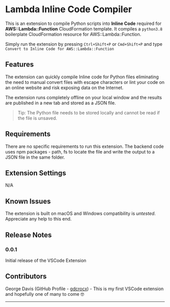 # Lambda Inline Code Compiler

This is an extension to compile Python scripts into **Inline Code** required for **AWS::Lambda::Function** CloudFormation template. It compiles a `python3.8` boilerplate CloudFormation resource for AWS::Lambda::Function.

Simply run the extension by pressing `Ctrl+Shift+P` or `Cmd+Shift+P` and type `Convert to Inline Code for AWS::Lambda::Function`

## Features

The extension can quickly compile Inline code for Python files eliminating the need to manual convert files with escape characters or lint your code on an online website and risk exposing data on the Internet. 

The extension runs completely offline on your local window and the results are published in a new tab and stored as a JSON file.

> Tip: The Python file needs to be stored locally and cannot be read if the file is unsaved.

## Requirements

There are no specific requirements to run this extension. The backend code uses npm packages - path, fs to locate the file and write the output to a JSON file in the same folder.

## Extension Settings

N/A

## Known Issues

The extension is built on macOS and Windows compatibility is *untested*. Appreciate any help to this end.

## Release Notes

### 0.0.1

Initial release of the VSCode Extension

## Contributors

George Davis (GitHub Profile - [gdcrocx](https://github.com/gdcrocx)) - This is my first VSCode extension and hopefully one of many to come :nerd_face:

-----------------------------------------------------------------------------------------------------------